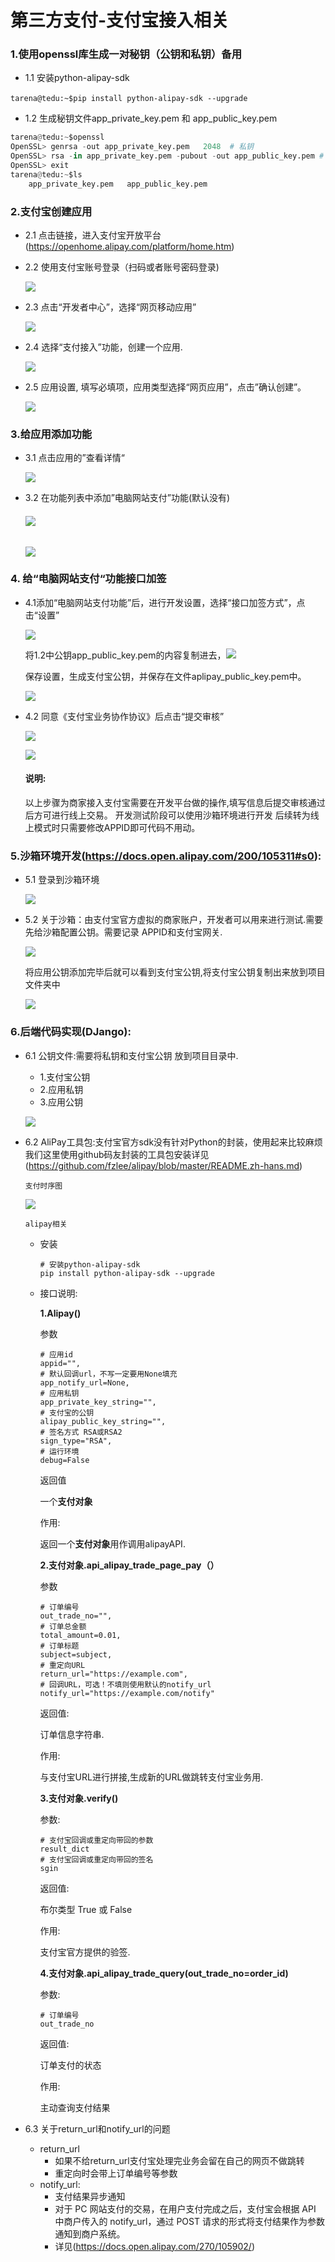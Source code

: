 

# 第三方支付-支付宝接入相关

### 1.使用openssl库生成一对秘钥（公钥和私钥）备用

- 1.1 安装python-alipay-sdk

​	`tarena@tedu:~$pip install python-alipay-sdk --upgrade`

- 1.2 生成秘钥文件app_private_key.pem  和 app_public_key.pem

```python
tarena@tedu:~$openssl
OpenSSL> genrsa -out app_private_key.pem   2048  # 私钥
OpenSSL> rsa -in app_private_key.pem -pubout -out app_public_key.pem # 导出公钥
OpenSSL> exit
tarena@tedu:~$ls
    app_private_key.pem   app_public_key.pem

```

### 2.支付宝创建应用

- 2.1 点击链接，进入支付宝开放平台(https://openhome.alipay.com/platform/home.htm)

- 2.2 使用支付宝账号登录（扫码或者账号密码登录)

  ![](images/微信图片_20191029104828.png)

- 2.3 点击“开发者中心”，选择“网页移动应用”

  ![](images/微信图片_20191029105018.png)

- 2.4 选择“支付接入”功能，创建一个应用.

  ![](images/微信图片_20191029105340.png)

- 2.5 应用设置, 填写必填项，应用类型选择“网页应用”，点击”确认创建”。

  ![](images/微信图片_20191029110904.png)

### 3.给应用添加功能

- 3.1 点击应用的”查看详情“

  ![](images/b6dba4c85672155b7e4febd3ba16b97.png)

- 3.2 在功能列表中添加”电脑网站支付”功能(默认没有)

  ###### ![](images/7d86105499bf479f10c42b825cc171f.png)

  ![](images/功能加签提示.PNG)

### 4. 给“电脑网站支付“功能接口加签

- 4.1添加“电脑网站支付功能”后，进行开发设置，选择“接口加签方式”，点击“设置”

  ![](images/f14c5f9c82de8e7de1d257f292d8743.png)

  将1.2中公钥app_public_key.pem的内容复制进去，![](功能加签.PNG)

  保存设置，生成支付宝公钥，并保存在文件aplipay_public_key.pem中。

  ![](images/支付宝公钥.PNG)

- 4.2 同意《支付宝业务协作协议》后点击“提交审核”

  ![](images/同意协议.PNG)

  ![](images/提交审核.PNG)

  #### 说明:

  以上步骤为商家接入支付宝需要在开发平台做的操作,填写信息后提交审核通过后方可进行线上交易。
  开发测试阶段可以使用沙箱环境进行开发
  后续转为线上模式时只需要修改APPID即可代码不用动。

### 5.沙箱环境开发(https://docs.open.alipay.com/200/105311#s0):

- 5.1 登录到沙箱环境

  ![](images/微信图片_20191029144835.png)

- 5.2 关于沙箱：由支付宝官方虚拟的商家账户，开发者可以用来进行测试.需要先给沙箱配置公钥。需要记录 APPID和支付宝网关.

  ![](images/微信图片_20191029145309.png)

  将应用公钥添加完毕后就可以看到支付宝公钥,将支付宝公钥复制出来放到项目文件夹中

  ![](images/微信图片_20191029145526.png)

### 6.后端代码实现(DJango):

- 6.1 公钥文件:需要将私钥和支付宝公钥 放到项目目录中.

  - 1.支付宝公钥
  - 2.应用私钥
  - 3.应用公钥

  ![](images/file.PNG)

- 6.2 AliPay工具包:支付宝官方sdk没有针对Python的封装，使用起来比较麻烦我们这里使用github码友封装的工具包安装详见(https://github.com/fzlee/alipay/blob/master/README.zh-hans.md)

  `支付时序图`

  ![](images/支付宝交互时序图.png)

  `alipay相关`

  - 安装

    ```
    # 安装python-alipay-sdk
    pip install python-alipay-sdk --upgrade
    ```

  - 接口说明:

    **1.Alipay()**

    参数

    ```
    # 应用id
    appid="",
    # 默认回调url，不写一定要用None填充
    app_notify_url=None,  
    # 应用私钥
    app_private_key_string="",
    # 支付宝的公钥
    alipay_public_key_string="",
    # 签名方式 RSA或RSA2
    sign_type="RSA",
    # 运行环境
    debug=False  
    ```

    返回值

    一个**支付对象**

    作用:

    返回一个**支付对象**用作调用alipayAPI.

    **2.支付对象.api_alipay_trade_page_pay（）**

    参数

    ```
    # 订单编号
    out_trade_no="",
    # 订单总金额
    total_amount=0.01,
    # 订单标题
    subject=subject,
    # 重定向URL
    return_url="https://example.com",
    # 回调URL，可选！不填则使用默认的notify_url
    notify_url="https://example.com/notify" 
    ```

    返回值:

    订单信息字符串.

    作用:

    与支付宝URL进行拼接,生成新的URL做跳转支付宝业务用.

    **3.支付对象.verify()**

    参数:

    ```
    # 支付宝回调或重定向带回的参数
    result_dict
    # 支付宝回调或重定向带回的签名
    sgin
    ```

    返回值:

    布尔类型 True 或 False

    作用:

    支付宝官方提供的验签.

    **4.支付对象.api_alipay_trade_query(out_trade_no=order_id)**

    参数:

    ```
    # 订单编号
    out_trade_no
    ```

    返回值:

    订单支付的状态

    作用:

    主动查询支付结果

- 6.3 关于return_url和notify_url的问题
  
  - return_url
    - 如果不给return_url支付宝处理完业务会留在自己的网页不做跳转
    - 重定向时会带上订单编号等参数
  - notify_url:
    - 支付结果异步通知
    - 对于 PC 网站支付的交易，在用户支付完成之后，支付宝会根据 API 中商户传入的 notify_url，通过 POST 请求的形式将支付结果作为参数通知到商户系统。
    - 详见(https://docs.open.alipay.com/270/105902/)
  
  